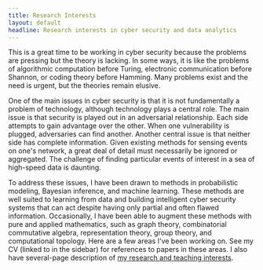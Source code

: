 ```yaml
---
title: Research Interests
layout: default
headline: Research interests in cyber security and data analytics
---
```

This is a great time to be working in cyber security because the problems are pressing but the theory is lacking.  In some ways, it is like the problems of algorithmic computation before Turing, electronic communication before Shannon, or coding theory before Hamming.  Many problems exist and the need is urgent, but the theories remain elusive.

One of the main issues in cyber security is that it is not fundamentally a problem of technology, although technology plays a central role.  The main issue is that security is played out in an adversarial relationship.  Each side attempts to gain advantage over the other.  When one vulnerability is plugged, adversaries can find another.  Another central issue is that neither side has complete information.  Given existing methods for sensing events on one's network, a great deal of detail must necessarily be ignored or aggregated.  The challenge of finding particular events of interest in a sea of high-speed data is daunting.

To address these issues, I have been drawn to methods in probabilistic modeling, Bayesian inference, and machine learning.  These methods are well suited to learning from data and building intelligent cyber security systems that can act despite having only partial and often flawed information.  Occasionally, I have been able to augment these methods with pure and applied mathematics, such as graph theory, combinatorial commutative algebra, representation theory, group theory, and computational topology.  Here are a few areas I've been working on.  See my CV (linked to in the sidebar) for references to papers in these areas.  I also have several-page description of <a href="/ferragut-research-and-teaching.pdf">my research and teaching interests</a>.


